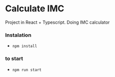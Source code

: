 # Calculate IMC

Project in React + Typescript. Doing IMC calculator


### Instalation
- `npm install`

### to start
- `npm run start`